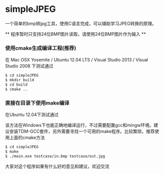 simpleJPEG
==========

一个简单的bmp转jpg工具，使用C语言完成，可以辅助学习JPEG转换的原理。

** 程序暂时只支持24位BMP图片读取，请使用24位BMP图片作为输入 **

### 使用cmake生成编译工程(推荐)

在 Mac OSX Yosemite / Ubuntu 12.04 LTS / Visual Studio 2013 / Visual Studio 2008 下测试通过
```bash
$ cd simpleJPEG
$ mkdir build
$ cd build
$ cmake ..
```

### 直接在目录下使用make编译

在Ubuntu 12.04下测试通过

该方法在Windows下也能正确地编译运行，不过需要配置gcc和mingw环境。建议安装TDM-GCC套件，另外需要寻找一个可用的make程序。比较繁琐，推荐使用上面的cmake方法

```bash
$ cd simpleJPEG
$ make
$ ./main.exe testcase/in.bmp testcase/out.jpg
```

大家对这个程序如果有什么好的意见和建议，欢迎交流
